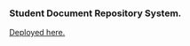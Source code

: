 ### Student Document Repository System.

[Deployed here.](https://student-document-repository-system.000webhostapp.com)
